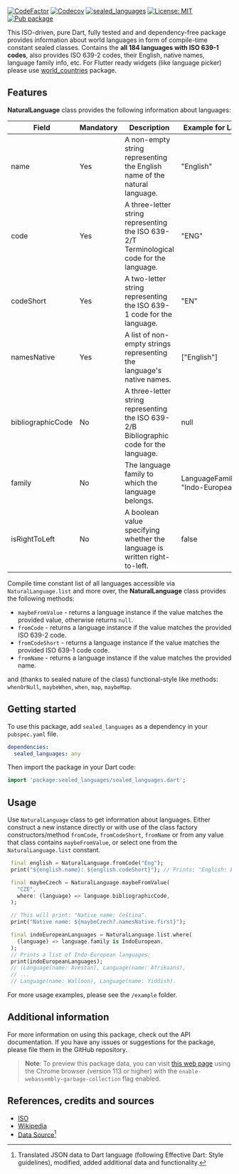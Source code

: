 [![CodeFactor](https://www.codefactor.io/repository/github/tsinis/sealed_world/badge)](https://www.codefactor.io/repository/github/tsinis/sealed_world)
[![Codecov](https://codecov.io/github/tsinis/sealed_world/branch/main/graph/badge.svg)](https://app.codecov.io/github/tsinis/sealed_world/flags)
[![sealed_languages](https://github.com/tsinis/sealed_world/actions/workflows/sealed_languages.yaml/badge.svg)](https://github.com/tsinis/sealed_world/actions/workflows/sealed_languages.yaml)
[![License: MIT](https://img.shields.io/badge/License-MIT-yellow.svg)](https://opensource.org/licenses/MIT)
[![Pub package](https://img.shields.io/pub/v/sealed_languages.svg)](https://pub.dev/packages/sealed_languages)

This ISO-driven, pure Dart, fully tested and and dependency-free package provides information about world languages in form of compile-time constant sealed classes. Contains the **all 184 languages with ISO 639-1 codes**, also provides ISO 639-2 codes, their English, native names, language family info, etc. For Flutter ready widgets (like language picker) please use [world_countries](https://pub.dev/packages/world_countries) package.

## Features

**NaturalLanguage** class provides the following information about languages:

| Field | Mandatory | Description | Example for LangEng |
| --- | --- | --- | --- |
| name | Yes | A non-empty string representing the English name of the natural language. | "English" |
| code | Yes | A three-letter string representing the ISO 639-2/T Terminological code for the language. | "ENG" |
| codeShort | Yes | A two-letter string representing the ISO 639-1 code for the language. | "EN" |
| namesNative | Yes | A list of non-empty strings representing the language's native names. | ["English"] |
| bibliographicCode | No | A three-letter string representing the ISO 639-2/B Bibliographic code for the language. | null |
| family | No | The language family to which the language belongs. | LanguageFamily(name: "Indo-European") |
| isRightToLeft | No | A boolean value specifying whether the language is written right-to-left. | false |

Compile time constant list of all languages accessible via `NaturalLanguage.list` and more over, the **NaturalLanguage** class provides the following methods:

- `maybeFromValue` - returns a language instance if the value matches the provided value, otherwise returns `null`.
- `fromCode` - returns a language instance if the value matches the provided ISO 639-2 code.
- `fromCodeShort` - returns a language instance if the value matches the provided ISO 639-1 code code.
- `fromName` - returns a language instance if the value matches the provided name.

and (thanks to sealed nature of the class) functional-style like methods: `whenOrNull`, `maybeWhen`, `when`, `map`, `maybeMap`.

## Getting started

To use this package, add `sealed_languages` as a dependency in your `pubspec.yaml` file.

```yaml
dependencies:
  sealed_languages: any
```

Then import the package in your Dart code:

```dart
import 'package:sealed_languages/sealed_languages.dart';
```

## Usage

Use `NaturalLanguage` class to get information about languages. Either construct a new instance directly or with use of the class factory constructors/method `fromCode`, `fromCodeShort`, `fromName` or from any value that class contains `maybeFromValue`, or select one from the `NaturalLanguage.list` constant.

```dart
 final english = NaturalLanguage.fromCode("Eng");
 print("${english.name}: ${english.codeShort}"); // Prints: "English: EN".

 final maybeCzech = NaturalLanguage.maybeFromValue(
   "CZE",
   where: (language) => language.bibliographicCode,
 );

 // This will print: "Native name: čeština".
 print("Native name: ${maybeCzech?.namesNative.first}");

 final indoEuropeanLanguages = NaturalLanguage.list.where(
   (language) => language.family is IndoEuropean,
 );
 // Prints a list of Indo-European languages:
 print(indoEuropeanLanguages);
 // (Language(name: Avestan), Language(name: Afrikaans),
 // ...
 // Language(name: Walloon), Language(name: Yiddish).
```

For more usage examples, please see the `/example` folder.

## Additional information

For more information on using this package, check out the API documentation.
If you have any issues or suggestions for the package, please file them in the GitHub repository.

> **Note**: To preview this package data, you can visit [this web page](https://tsin.is/sealed_world/languages) using the Chrome browser (version 113 or higher) with the `enable-webassembly-garbage-collection` flag enabled.

## References, credits and sources

- [ISO](https://www.iso.org/iso-639-language-codes.html)
- [Wikipedia](https://wikipedia.org/wiki/List_of_ISO_639-1_codes)
- [Data Source](https://github.com/haliaeetus/iso-639)[^1]

[^1]: Translated JSON data to Dart language (following Effective Dart: Style guidelines), modified, added additional data and functionality.
